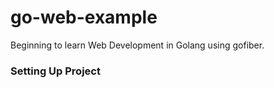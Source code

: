 # go-web-example
Beginning to learn Web Development in Golang using gofiber.

### Setting Up Project
